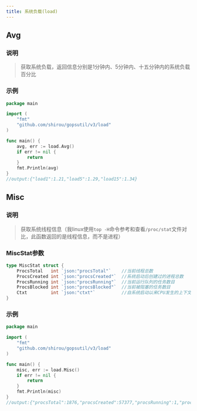 ```yaml
---
title: 系统负载(load)
---
```


## Avg

### 说明

>   获取系统负载，返回信息分别是1分钟内、5分钟内、十五分钟内的系统负载百分比

### 示例

```go
package main

import (
	"fmt"
	"github.com/shirou/gopsutil/v3/load"
)

func main() {
	avg, err := load.Avg()
	if err != nil {
		return
	}
	fmt.Println(avg)
}
//output:{"load1":1.21,"load5":1.29,"load15":1.34}
```



## Misc

### 说明

>   获取系统线程信息（我linux使用`top -H`命令参考和查看`/proc/stat`文件对比，此函数返回的是线程信息，而不是进程）

### MiscStat参数

```go
type MiscStat struct {
	ProcsTotal   int `json:"procsTotal"`	//当前线程总数
	ProcsCreated int `json:"procsCreated"`	//系统启动后创建过的进程总数
	ProcsRunning int `json:"procsRunning"`	//当前运行队列的任务数目
	ProcsBlocked int `json:"procsBlocked"`	//当前被阻塞的任务数目
	Ctxt         int `json:"ctxt"`			//自系统启动以来CPU发生的上下文交互的次数
}
```

### 示例

```go
package main

import (
	"fmt"
	"github.com/shirou/gopsutil/v3/load"
)

func main() {
	misc, err := load.Misc()
	if err != nil {
		return 
	}
	fmt.Println(misc)
}
//output:{"procsTotal":1876,"procsCreated":57377,"procsRunning":1,"procsBlocked":0,"ctxt":237362590}
```

